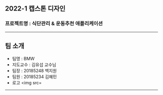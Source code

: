 ## 2022-1 캡스톤 디자인 
### 프로젝트명 : 식단관리 & 운동추천 애플리케이션

---
## 팀 소개
- 팀명 : BMW
- 지도교수 : 김유섭 교수님
- 팀장 : 20185248 백지원
- 팀원 : 20185234 김혜민
- 로고 
<img src= 
---

